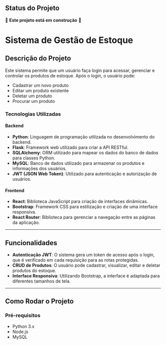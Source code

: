 ## Status do Projeto

🚧 **Este projeto está em construção** 🚧

# Sistema de Gestão de Estoque

## Descrição do Projeto
Este sistema permite que um usuário faça login para acessar, gerenciar e controlar os produtos de estoque. Após o login, o usuário pode:
- Cadastrar um novo produto
- Editar um produto existente
- Deletar um produto
- Procurar um produto

### Tecnologias Utilizadas
#### Backend
- **Python**: Linguagem de programação utilizada no desenvolvimento do backend.
- **Flask**: Framework web utilizado para criar a API RESTful.
- **SQLAlchemy**: ORM utilizado para mapear os dados do banco de dados para classes Python.
- **MySQL**: Banco de dados utilizado para armazenar os produtos e informações dos usuários.
- **JWT (JSON Web Token)**: Utilizado para autenticação e autorização de usuários.

#### Frontend
- **React**: Biblioteca JavaScript para criação de interfaces dinâmicas.
- **Bootstrap**: Framework CSS para estilização e criação de uma interface responsiva.
- **React Router**: Biblioteca para gerenciar a navegação entre as páginas da aplicação.

---

## Funcionalidades
- **Autenticação JWT**: O sistema gera um token de acesso após o login, que é verificado em cada requisição para as rotas protegidas.
- **CRUD de Produtos**: O usuário pode cadastrar, visualizar, editar e deletar produtos do estoque.
- **Interface Responsiva**: Utilizando Bootstrap, a interface é adaptada para diferentes tamanhos de tela.

---

## Como Rodar o Projeto

### Pré-requisitos
- Python 3.x
- Node.js
- MySQL




